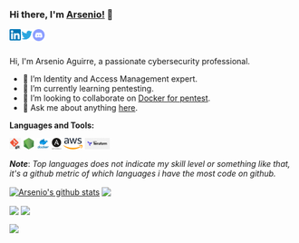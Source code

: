 <!-- markdownlint-disable MD033 MD041 -->

### Hi there, I'm [Arsenio!](https://aaaguirrep.dev) 👋

<a href="https://www.linkedin.com/in/aaaguirrep/">
  <img align="left" alt="Arsenio Aguirre | Linkedin" width="20px" src="https://github.com/aaaguirrep/aaaguirrep/blob/master/assets/linkedin.png" />
</a>
<a href="https://twitter.com/aaaguirrep">
  <img align="left" alt="Arsenio Aguirre | Twitter" width="21px" src="https://github.com/aaaguirrep/aaaguirrep/blob/master/assets/twitter.svg" />
</a>
<a href="https://discord.gg/2uBfu8E">
  <img align="left" alt="Arsenio Aguirre | Discord" width="21px" src="https://github.com/aaaguirrep/aaaguirrep/blob/master/assets/discord.svg" />
</a>

<br />
<br />

Hi, I'm Arsenio Aguirre, a passionate cybersecurity professional.

- 🔭 I’m Identity and Access Management expert.
- 🌱 I’m currently learning pentesting.
- :handshake: I’m looking to collaborate on [Docker for pentest](https://github.com/aaaguirrep/pentest).
- 💬 Ask me about anything [here](https://discord.gg/2uBfu8E).

**Languages and Tools:**

<code><img height="20" src="https://github.com/aaaguirrep/aaaguirrep/blob/master/assets/git.png"></code>
<code><img height="20" src="https://github.com/aaaguirrep/aaaguirrep/blob/master/assets/nodejs.png"></code>
<code><img height="20" src="https://github.com/aaaguirrep/aaaguirrep/blob/master/assets/docker.png"></code>
<code><img height="20" src="https://github.com/aaaguirrep/aaaguirrep/blob/master/assets/ansible.png"></code>
<code><img height="20" src="https://github.com/aaaguirrep/aaaguirrep/blob/master/assets/aws.png"></code>
<code><img height="20" src="https://github.com/aaaguirrep/aaaguirrep/blob/master/assets/terraform.png"></code>

***Note***: *Top languages does not indicate my skill level or something like that, it's a github metric of which languages i have the most code on github.*

<a href="https://github.com/aaaguirrep"><img align="center" src="https://github-readme-stats.vercel.app/api?username=aaaguirrep&show_icons=true&include_all_commits=true&theme=dark" alt="Arsenio's github stats" /></a>
<a href="https://github.com/aaaguirrep"><img align="center" src="https://github-readme-stats.vercel.app/api/top-langs/?username=aaaguirrep&layout=compact&theme=dark"/></a>

<a href="https://github.com/aaaguirrep/pentest"><img align="center" src="https://github-readme-stats.vercel.app/api/pin/?username=aaaguirrep&repo=pentest&theme=dark" /></a>
<a href="https://github.com/aaaguirrep/vps-docker-for-pentest"><img align="center" src="https://github-readme-stats.vercel.app/api/pin/?username=aaaguirrep&repo=vps-docker-for-pentest&theme=dark"/></a>

<a href="https://github.com/aaaguirrep/docker-pentest-config"><img align="center" src="https://github-readme-stats.vercel.app/api/pin/?username=aaaguirrep&repo=docker-pentest-config&theme=dark"/></a>
